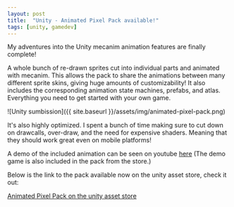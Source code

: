 ```yaml
---
layout: post
title:  "Unity - Animated Pixel Pack available!"
tags: [unity, gamedev]
---
```


My adventures into the Unity mecanim animation features are finally complete!

A whole bunch of re-drawn sprites cut into individual parts and animated with mecanim. This allows the pack to share the animations between many different sprite skins, giving huge amounts of customizability! It also includes the corresponding animation state machines, prefabs, and atlas. Everything you need to get started with your own game.

![Unity sumbission]({{ site.baseurl }}/assets/img/animated-pixel-pack.png) 

It's also highly optimized. I spent a bunch of time making sure to cut down on drawcalls, over-draw, and the need for expensive shaders. Meaning that they should work great even on mobile platforms!

A demo of the included animation can be seen on youtube [here](https://www.youtube.com/watch?v=bxEVNZ-OlQ8) (The demo game is also included in the pack from the store.)

Below is the link to the pack available now on the unity asset store, check it out:

[Animated Pixel Pack on the unity asset store](https://www.assetstore.unity3d.com/en/#!/content/43626)
